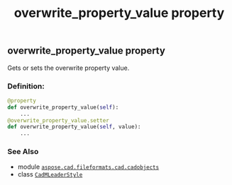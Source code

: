 ﻿---
title: overwrite_property_value property
second_title: Aspose.CAD for Python via .NET API References
description: 
type: docs
weight: 670
url: /python-net/aspose.cad.fileformats.cad.cadobjects/cadmleaderstyle/overwrite_property_value/
is_root: false
---

## overwrite_property_value property


Gets or sets the overwrite property value.
### Definition:
```python
@property
def overwrite_property_value(self):
    ...
@overwrite_property_value.setter
def overwrite_property_value(self, value):
    ...
```

### See Also
* module [`aspose.cad.fileformats.cad.cadobjects`](../../)
* class [`CadMLeaderStyle`](/cad/python-net/aspose.cad.fileformats.cad.cadobjects/cadmleaderstyle)
